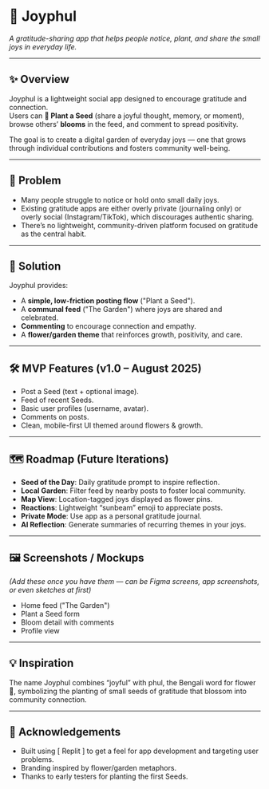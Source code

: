 # 🌸 Joyphul  
*A gratitude-sharing app that helps people notice, plant, and share the small joys in everyday life.*  

---

## ✨ Overview  
Joyphul is a lightweight social app designed to encourage gratitude and connection.  
Users can **🌱 Plant a Seed** (share a joyful thought, memory, or moment), browse others’ **blooms** in the feed, and comment to spread positivity.  

The goal is to create a digital garden of everyday joys — one that grows through individual contributions and fosters community well-being.  

---

## 🌱 Problem  
- Many people struggle to notice or hold onto small daily joys.  
- Existing gratitude apps are either overly private (journaling only) or overly social (Instagram/TikTok), which discourages authentic sharing.  
- There’s no lightweight, community-driven platform focused on gratitude as the central habit.  

---

## 🌸 Solution  
Joyphul provides:  
- A **simple, low-friction posting flow** ("Plant a Seed").  
- A **communal feed** ("The Garden") where joys are shared and celebrated.  
- **Commenting** to encourage connection and empathy.  
- A **flower/garden theme** that reinforces growth, positivity, and care.  

---

## 🛠️ MVP Features (v1.0 – August 2025)  
- Post a Seed (text + optional image).  
- Feed of recent Seeds.  
- Basic user profiles (username, avatar).  
- Comments on posts.  
- Clean, mobile-first UI themed around flowers & growth.  

---

## 🗺️ Roadmap (Future Iterations)  
- **Seed of the Day**: Daily gratitude prompt to inspire reflection.  
- **Local Garden**: Filter feed by nearby posts to foster local community.  
- **Map View**: Location-tagged joys displayed as flower pins.  
- **Reactions**: Lightweight “sunbeam” emoji to appreciate posts.  
- **Private Mode**: Use app as a personal gratitude journal.  
- **AI Reflection**: Generate summaries of recurring themes in your joys.  

---

## 🖼️ Screenshots / Mockups  
*(Add these once you have them — can be Figma screens, app screenshots, or even sketches at first)*  
- Home feed ("The Garden")  
- Plant a Seed form  
- Bloom detail with comments  
- Profile view  

---
## 💡 Inspiration

The name Joyphul combines “joyful” with phul, the Bengali word for flower 🌸, symbolizing the planting of small seeds of gratitude that blossom into community connection.

---

## 🤝 Acknowledgements
- Built using [ Replit ] to get a feel for app development and targeting user problems.
- Branding inspired by flower/garden metaphors.
- Thanks to early testers for planting the first Seeds.
